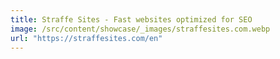 ```yaml
---
title: Straffe Sites - Fast websites optimized for SEO
image: /src/content/showcase/_images/straffesites.com.webp
url: "https://straffesites.com/en"
---
```

